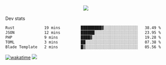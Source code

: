 <h3 align="center">
  <a href="https://github.com/spoopy2023">
      <img src="https://github-profile-trophy.vercel.app/?username=Spoopy2023&no-bg=true&no-frame=true">
  </a>
</h3>

Dev stats
<!--START_SECTION:waka-->

```txt
Rust             19 mins         █████████▓░░░░░░░░░░░░░░░   38.49 %
JSON             12 mins         ██████░░░░░░░░░░░░░░░░░░░   23.95 %
PHP              9 mins          ████▓░░░░░░░░░░░░░░░░░░░░   19.28 %
TOML             3 mins          ██░░░░░░░░░░░░░░░░░░░░░░░   07.38 %
Blade Template   2 mins          █▒░░░░░░░░░░░░░░░░░░░░░░░   05.56 %
```

<!--END_SECTION:waka-->
[![wakatime](https://wakatime.com/badge/user/018ece4c-ff65-47b1-86a2-26e4e720c978.svg)](https://wakatime.com/@mac_g)
<img src="https://camo.githubusercontent.com/935c1e1091fb0ce9d975d06263ed4bc014721cd7e52b557f59b07c85da01afe3/68747470733a2f2f6b6f6d617265762e636f6d2f67687076632f3f757365726e616d653d5843726166744d616e3532266c6162656c3d566965777326636f6c6f723d626c7565267374796c653d706c6173746963">
